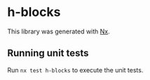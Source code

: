 # h-blocks

This library was generated with [Nx](https://nx.dev).

## Running unit tests

Run `nx test h-blocks` to execute the unit tests.
